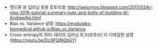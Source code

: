 - 앤드류 응 딥러닝 응용 튜토리얼: http://jaejunyoo.blogspot.com/2017/03/kr-nips-2016-tutorial-summary-nuts-and-bolts-of-building-AI-AndrewNg.html 
- Bias vs. Variance 설명: https://modulabs-biomedical.github.io/Bias_vs_Variance
- Cross-entropy의 의미: 테리의 딥러닝 토크(유투브)
                        더 디테일한 설명 (https://youtu.be/Dc0PQlNQhGY)
